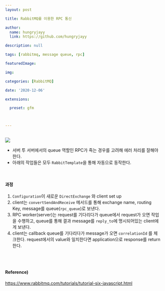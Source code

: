 ```yaml
---
layout: post

title: RabbitMQ를 이용한 RPC 통신

author: 
  name: hungryjayy
  link: https://github.com/hungryjayy

description: null

tags: [rabbitmq, message queue, rpc]

featuredImage: 

img: 

categories: [RabbitMQ]

date: '2020-12-06'

extensions:

  preset: gfm



---
```


<br>

<img src = "https://hungryjayy.github.io/assets/img/RabbitMQ/rpc.png">

- 서버 투 서버에서의 queue 역할인 RPC가 죽는 경우를 고려해 에러 처리를 잘해야 한다.
- 아래의 작업들은 모두 `RabbitTemplate`을 통해 자동으로 동작한다.

<br>

#### 과정

1. `Configuration`이 새로운 `DirectExchange` 와 client set up
2. client는 `convertSendAndReceive` 메서드를 통해 exchange name, routing Key, message를 queue(`rpc_queue`)로 보낸다.
3. RPC worker(server)는 request를 기다리다가 queue에서 request가 오면 작업을 수행하고, queue를 통해 결과 message를 `reply_to`에 명시되어있는 client에게 보낸다.
4. client는 callback queue를 기다리다가 message가 오면 `correlationId` 를 체크한다. request에서의 value와 일치한다면 application으로 response를 return한다.

<br><br>

#### Reference)

https://www.rabbitmq.com/tutorials/tutorial-six-javascript.html
